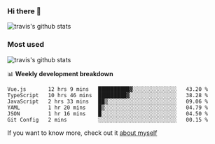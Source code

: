 ### Hi there 👋

<!--
**HondryTravis/HondryTravis** is a ✨ _special_ ✨ repository because its `README.md` (this file) appears on your GitHub profile.

Here are some ideas to get you started:

- 🔭 I’m currently working on ...
- 🌱 I’m currently learning ...
- 👯 I’m looking to collaborate on ...
- 🤔 I’m looking for help with ...
- 💬 Ask me about ...
- 📫 How to reach me: ...
- 😄 Pronouns: ...
- ⚡ Fun fact: ...
-->

![travis's github stats](https://github-readme-stats.vercel.app/api?username=HondryTravis&hide=stars)
### Most used
![travis's github stats](https://github-readme-stats.anuraghazra1.vercel.app/api/top-langs/?username=HondryTravis&layout=compact&hide_title=true)

📊 **Weekly development breakdown**

<!--START_SECTION:waka-->

```text
Vue.js       12 hrs 9 mins   ██████████▓░░░░░░░░░░░░░░   43.20 %
TypeScript   10 hrs 46 mins  █████████▓░░░░░░░░░░░░░░░   38.28 %
JavaScript   2 hrs 33 mins   ██▒░░░░░░░░░░░░░░░░░░░░░░   09.06 %
YAML         1 hr 20 mins    █▒░░░░░░░░░░░░░░░░░░░░░░░   04.79 %
JSON         1 hr 16 mins    █░░░░░░░░░░░░░░░░░░░░░░░░   04.50 %
Git Config   2 mins          ░░░░░░░░░░░░░░░░░░░░░░░░░   00.15 %
```

<!--END_SECTION:waka-->

If you want to know more, check out it [about myself](https://hondrytravis.github.io/)
